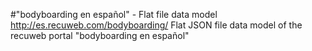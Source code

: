 #"bodyboarding en español" - Flat file data model
http://es.recuweb.com/bodyboarding/
Flat JSON file data model of the recuweb portal "bodyboarding en español"
